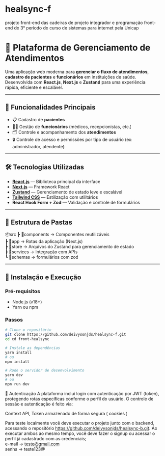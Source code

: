 # healsync-f
projeto front-end das cadeiras de projeto integrador e programação front-end do 3° período do curso de sistemas para internet pela Unicap

# 🏥 Plataforma de Gerenciamento de Atendimentos

Uma aplicação web moderna para **gerenciar o fluxo de atendimentos**, **cadastro de pacientes** e **funcionários** em instituições de saúde. Desenvolvida com **React.js**, **Next.js** e **Zustand** para uma experiência rápida, eficiente e escalável.

---

## 📌 Funcionalidades Principais

- 📋 Cadastro de **pacientes**
- 👨‍⚕️ Gestão de **funcionários** (médicos, recepcionistas, etc.)
- 🗂️ Controle e acompanhamento dos **atendimentos**
- 🔒 Controle de acesso e permissões por tipo de usuário (ex: administrador, atendente)

---

## 🛠️ Tecnologias Utilizadas

- **[React.js](https://reactjs.org/)** — Biblioteca principal da interface
- **[Next.js](https://nextjs.org/)** — Framework React
- **[Zustand](https://github.com/pmndrs/zustand)** — Gerenciamento de estado leve e escalável
- **[Tailwind CSS](https://tailwindcss.com/)** — Estilização com utilitários
- **React Hook Form + Zod** — Validação e controle de formulários

---

## 📁 Estrutura de Pastas

📦src
┣ 📂components → Componentes reutilizáveis  
┣ 📂app → Rotas da aplicação (Next.js)  
┣ 📂store → Arquivos do Zustand para gerenciamento de estado  
┣ 📂services → Integração com APIs  
┗ 📂schemas → formulários com zod  



---

## 🚀 Instalação e Execução

### Pré-requisitos

- Node.js (v18+)
- Yarn ou npm

### Passos

```bash
# Clone o repositório
git clone https://github.com/deivysonjds/healsync-f.git
cd cd front-healsync

# Instale as dependências
yarn install
# ou
npm install

# Rode o servidor de desenvolvimento
yarn dev
# ou
npm run dev

```
🔐 Autenticação
A plataforma inclui login com autenticação por JWT (token), protegendo rotas específicas conforme o perfil do usuário. O controle de sessão e autenticação é feito via:

Context API, Token armazenado de forma segura ( cookies )

Para teste localmente você deve executar o projeto junto com o backend, acessando o repositório https://github.com/deivysonjds/healsync-b.git.
Ao executar ambos ao mesmo tempo, você deve fazer o signup ou acessar o perfil já cadastrado com as credenciais;  
 e-mail -> teste@gmail.com  
 senha -> teste123@  
